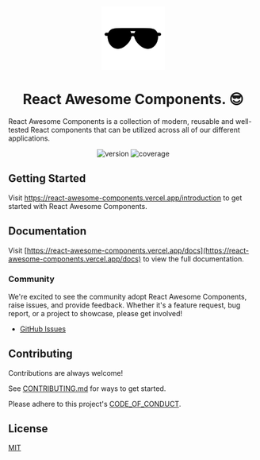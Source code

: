 <p align="center">
  <a href="https://github.com/trinhthinh388/react-awesome-components">
    <img src="./assets/logo.svg" alt="sunglasses" width="128" />
  </a>
</p>

<h1 align="center">React Awesome Components. 😎</h1>

React Awesome Components is a collection of modern, reusable and well-tested React components that can be utilized across all of our different applications.


<p align="center">
  <img alt="version" src="https://img.shields.io/npm/v/%40react-awesome%2Fcomponents" />
  <img alt="coverage" src="https://img.shields.io/codecov/c/github/trinhthinh388/react-awesome-components/master" />
</p>

## Getting Started

Visit <a aria-label="react awesome introduction" href="https://react-awesome-components.vercel.app/introduction">https://react-awesome-components.vercel.app/introduction</a> to get started with React Awesome Components.

## Documentation

Visit [https://react-awesome-components.vercel.app/docs](https://react-awesome-components.vercel.app/docs) to view the full documentation.

### Community

We're excited to see the community adopt React Awesome Components, raise issues, and provide feedback.
Whether it's a feature request, bug report, or a project to showcase, please get involved!

- [GitHub Issues](https://github.com/trinhthinh388/react-awesome-components/issues)

## Contributing

Contributions are always welcome!

See [CONTRIBUTING.md](https://github.com/trinhthinh388/react-awesome-components/blob/master/CONTRIBUTING.md) for ways to get started.

Please adhere to this project's [CODE_OF_CONDUCT](https://github.com/trinhthinh388/react-awesome-components/blob/master/CODE_OF_CONDUCT.md).

## License

[MIT](https://choosealicense.com/licenses/mit/)
